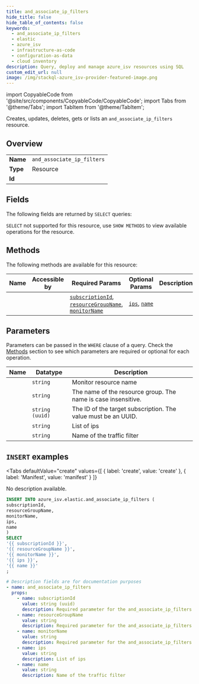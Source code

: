 ```yaml
--- 
title: and_associate_ip_filters
hide_title: false
hide_table_of_contents: false
keywords:
  - and_associate_ip_filters
  - elastic
  - azure_isv
  - infrastructure-as-code
  - configuration-as-data
  - cloud inventory
description: Query, deploy and manage azure_isv resources using SQL
custom_edit_url: null
image: /img/stackql-azure_isv-provider-featured-image.png
---
```


import CopyableCode from '@site/src/components/CopyableCode/CopyableCode';
import Tabs from '@theme/Tabs';
import TabItem from '@theme/TabItem';

Creates, updates, deletes, gets or lists an <code>and_associate_ip_filters</code> resource.

## Overview
<table><tbody>
<tr><td><b>Name</b></td><td><code>and_associate_ip_filters</code></td></tr>
<tr><td><b>Type</b></td><td>Resource</td></tr>
<tr><td><b>Id</b></td><td><CopyableCode code="azure_isv.elastic.and_associate_ip_filters" /></td></tr>
</tbody></table>

## Fields

The following fields are returned by `SELECT` queries:

`SELECT` not supported for this resource, use `SHOW METHODS` to view available operations for the resource.


## Methods

The following methods are available for this resource:

<table>
<thead>
    <tr>
    <th>Name</th>
    <th>Accessible by</th>
    <th>Required Params</th>
    <th>Optional Params</th>
    <th>Description</th>
    </tr>
</thead>
<tbody>
<tr>
    <td><a href="#create"><CopyableCode code="create" /></a></td>
    <td><CopyableCode code="insert" /></td>
    <td><a href="#parameter-subscriptionId"><code>subscriptionId</code></a>, <a href="#parameter-resourceGroupName"><code>resourceGroupName</code></a>, <a href="#parameter-monitorName"><code>monitorName</code></a></td>
    <td><a href="#parameter-ips"><code>ips</code></a>, <a href="#parameter-name"><code>name</code></a></td>
    <td></td>
</tr>
</tbody>
</table>

## Parameters

Parameters can be passed in the `WHERE` clause of a query. Check the [Methods](#methods) section to see which parameters are required or optional for each operation.

<table>
<thead>
    <tr>
    <th>Name</th>
    <th>Datatype</th>
    <th>Description</th>
    </tr>
</thead>
<tbody>
<tr id="parameter-monitorName">
    <td><CopyableCode code="monitorName" /></td>
    <td><code>string</code></td>
    <td>Monitor resource name</td>
</tr>
<tr id="parameter-resourceGroupName">
    <td><CopyableCode code="resourceGroupName" /></td>
    <td><code>string</code></td>
    <td>The name of the resource group. The name is case insensitive.</td>
</tr>
<tr id="parameter-subscriptionId">
    <td><CopyableCode code="subscriptionId" /></td>
    <td><code>string (uuid)</code></td>
    <td>The ID of the target subscription. The value must be an UUID.</td>
</tr>
<tr id="parameter-ips">
    <td><CopyableCode code="ips" /></td>
    <td><code>string</code></td>
    <td>List of ips</td>
</tr>
<tr id="parameter-name">
    <td><CopyableCode code="name" /></td>
    <td><code>string</code></td>
    <td>Name of the traffic filter</td>
</tr>
</tbody>
</table>

## `INSERT` examples

<Tabs
    defaultValue="create"
    values={[
        { label: 'create', value: 'create' },
        { label: 'Manifest', value: 'manifest' }
    ]}
>
<TabItem value="create">

No description available.

```sql
INSERT INTO azure_isv.elastic.and_associate_ip_filters (
subscriptionId,
resourceGroupName,
monitorName,
ips,
name
)
SELECT 
'{{ subscriptionId }}',
'{{ resourceGroupName }}',
'{{ monitorName }}',
'{{ ips }}',
'{{ name }}'
;
```
</TabItem>
<TabItem value="manifest">

```yaml
# Description fields are for documentation purposes
- name: and_associate_ip_filters
  props:
    - name: subscriptionId
      value: string (uuid)
      description: Required parameter for the and_associate_ip_filters resource.
    - name: resourceGroupName
      value: string
      description: Required parameter for the and_associate_ip_filters resource.
    - name: monitorName
      value: string
      description: Required parameter for the and_associate_ip_filters resource.
    - name: ips
      value: string
      description: List of ips
    - name: name
      value: string
      description: Name of the traffic filter
```
</TabItem>
</Tabs>
